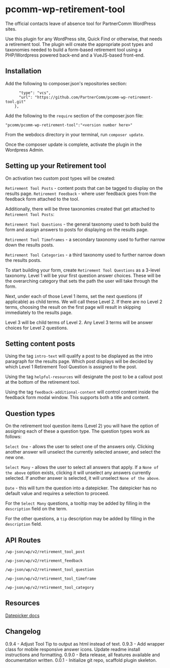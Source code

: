 # pcomm-wp-retirement-tool
The official contacts leave of absence tool for PartnerComm WordPress sites.

Use this plugin for any WordPress site, Quick Find or otherwise, that needs a retirement tool.  The plugin will create the appropriate post types and taxonomies needed to build a form-based retirement tool using a PHP/Wordpress powered back-end and a VueJS-based front-end.

## Installation

Add the following to composer.json's repositories section: 

```{
      "type": "vcs",
      "url": "https://github.com/PartnerComm/pcomm-wp-retirement-tool.git"
    },
```

Add the following to the `require` section of the composer.json file:

`"pcomm/pcomm-wp-retirement-tool":"<version number here>"`

From the webdocs directory in your terminal, run `composer update`.

Once the composer update is complete, activate the plugin in the Wordpress Admin.


## Setting up your Retirement tool

On activation two custom post types will be created:

`Retirement Tool Posts` - content posts that can be tagged to display on the results page.
`Retirement Feedback` - where user feedback goes from the feedback form attached to the tool.

Additionally, there will be three taxonomies created that get attached to `Retirement Tool Posts`:

`Retirement Tool Questions` - the general taxonomy used to both build the form and assign answers to posts for displaying on the results page.

`Retirement Tool Timeframes` - a secondary taxonomy used to further narrow down the results posts.

`Retirement Tool Categories` - a third taxonomy used to further narrow down the results posts.

To start building your form, create `Retirement Tool Questions` as a 3-level taxonomy.  Level 1 will be your first question answer choices.  These will be the overarching category that sets the path the user will take through the form.

Next, under each of those Level 1 items, set the next questions (if applicable) as child terms.  We will call these Level 2.  If there are no Level 2 terms, choosing the result on the first page will result in skipping immediately to the results page. 

Level 3 will be child terms of Level 2.  Any Level 3 terms will be answer choices for Level 2 questions.

## Setting content posts

Using the tag `intro-text` will qualify a post to be displayed as the intro paragraph for the results page.  Which post displays will be decided by which Level 1 Retirement Tool Question is assigned to the post.

Using the tag `helpful-resources` will designate the post to be a callout post at the bottom of the retirement tool.

Using the tag `feedback-additional-content` will control content inside the feedback form modal window.  This supports both a title and content.

## Question types

On the retirement tool question items (Level 2) you will have the option of assigning each of these a question type. The question types work as follows:

`Select One` - allows the user to select one of the answers only.  Clicking another answer will unselect the currently selected answer, and select the new one.

`Select Many` - allows the user to select all answers that apply.  If a `None of the above` option exists, clicking it will unselect any answers currently selected.  If another answer is selected, it will unselect `None of the above`.

`Date` - this will turn the question into a datepicker.  The datepicker has no default value and requires a selection to proceed.

For the `Select Many` questions, a tooltip may be added by filling in the `description` field on the term.

For the other questions, a `tip` description may be added by filling in the `description` field.

## API Routes

`/wp-json/wp/v2/retirement_tool_post`

`/wp-json/wp/v2/retirement_feedback`

`/wp-json/wp/v2/retirement_tool_question`

`/wp-json/wp/v2/retirement_tool_timeframe`

`/wp-json/wp/v2/retirement_tool_category`



## Resources

[Datepicker docs](https://www.npmjs.com/package/vuejs-datepicker)


## Changelog
0.9.4 - Adjust Tool Tip to output as html instead of text.
0.9.3 - Add wrapper class for mobile responsive answer icons.  Update readme install instructions and formatting.
0.9.0 - Beta release, all features available and documentation written.
0.0.1 - Initialize git repo, scaffold plugin skeleton.